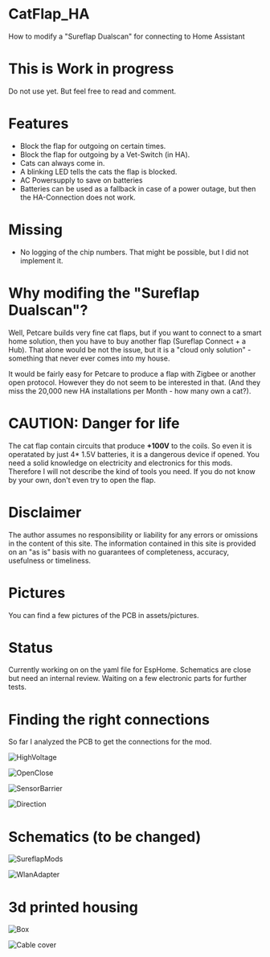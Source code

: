 # CatFlap_HA
How to modify a "Sureflap Dualscan" for connecting to Home Assistant

# This is Work in progress
Do not use yet. But feel free to read and comment.

# Features
- Block the flap for outgoing on certain times.
- Block the flap for outgoing by a Vet-Switch (in HA).
- Cats can always come in.
- A blinking LED tells the cats the flap is blocked.
- AC Powersupply to save on batteries
- Batteries can be used as a fallback in case of a power outage, but then the HA-Connection does not work.

# Missing
- No logging of the chip numbers.
	That might be possible, but I did not implement it.
# Why modifing the "Sureflap Dualscan"?
Well, Petcare builds very fine cat flaps, but if you want to connect to a
 smart home solution, then you have to buy another flap (Sureflap Connect + a Hub).
 That alone would be not the issue, but it is a "cloud only solution" - something that 
 never ever comes into my house.

 It would be fairly easy for Petcare to produce a flap with Zigbee or another open protocol. However they do not seem to be interested in that. (And they miss the 20,000 new HA installations per Month - how many own a cat?).

# CAUTION: Danger for life
The cat flap contain circuits that produce __+100V__ to the coils. So even it is operatated by just 4* 1.5V batteries, it is a dangerous device if opened. You need a solid knowledge on electricity and electronics for this mods.
Therefore I will not describe the kind of tools you need. If you do not know by your own, don't even try to open the flap.

# Disclaimer
The author assumes no responsibility or liability for any errors or omissions in the content of this site. The information contained in this site is provided on an "as is" basis with no guarantees of completeness, accuracy, usefulness or timeliness.

# Pictures
You can find a few pictures of the PCB in assets/pictures.

# Status
Currently working on on the yaml file for EspHome.
Schematics are close but need an internal review.
Waiting on a few electronic parts for further tests.

# Finding the right connections
So far I analyzed the PCB to get the connections for the mod.

![HighVoltage](assets/svg/HighVoltage.png)

![OpenClose](assets/svg/OpenClose.png)

![SensorBarrier](assets/svg/SensorBarrier.png)

![Direction](assets/svg/Direction.png)

# Schematics (to be changed)

![SureflapMods](Schematics/SureflapMods.svg)

![WlanAdapter](Schematics/WlanAdapter.svg)

# 3d printed housing

![Box](Housing/PNG/box.png)

![Cable cover](Housing/PNG/cover.png)

